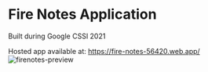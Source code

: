# Fire Notes Application
Built during Google CSSI 2021

Hosted app available at: https://fire-notes-56420.web.app/
![firenotes-preview](https://user-images.githubusercontent.com/56516912/130310111-d4e787d9-a15c-4015-a5fd-faa7c134a588.png)
